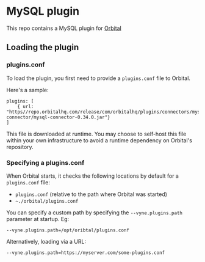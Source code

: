 # MySQL plugin

This repo contains a MySQL plugin for [Orbital](https://orbitalhq.com)

## Loading the plugin

### plugins.conf

To load the plugin, you first need to provide a `plugins.conf` file to Orbital.

Here's a sample:

```hocon
plugins: [
    { url: "https//repo.orbitalhq.com/release/com/orbitalhq/plugins/connectors/mysql-connector/mysql-connector-0.34.0.jar"}
]
```

This file is downloaded at runtime. You may choose to self-host this file within your own infrastructure
to avoid a runtime dependency on Orbital's repository.

 ### Specifying a plugins.conf
When Orbital starts, it checks the following locations by default for a `plugins.conf` file:

 - `plugins.conf` (relative to the path where Orbital was started)
 - `~./orbital/plugins.conf`

You can specify a custom path by specifying the `--vyne.plugins.path` parameter at startup. Eg:

```
--vyne.plugins.path=/opt/oribtal/plugins.conf
```

Alternatively, loading via a URL:

```
--vyne.plugins.path=https://myserver.com/some-plugins.conf
```
